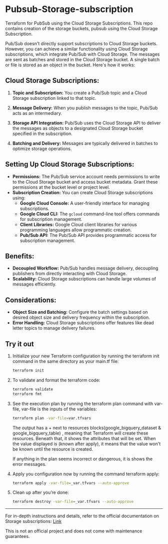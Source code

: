 # Pubsub-Storage-subscription

Terraform for PubSub using the Cloud Storage Subscriptions. This repo contains creation of the storage buckets, pubsub using the Cloud Storage Subscription.

Pub/Sub doesn't directly support subscriptions to Cloud Storage buckets. However, you can achieve a similar functionality using Cloud Storage subscriptions, which integrate Pub/Sub with Cloud Storage. The messages are sent as batches and stored in the Cloud Storage bucket. A single batch or file is stored as an object in the bucket. Here's how it works:

## Cloud Storage Subscriptions: ##

1. **Topic and Subscription:**   You create a Pub/Sub topic and a Cloud Storage subscription linked to that topic.

2. **Message Delivery:**   When you publish messages to the topic, Pub/Sub acts as an intermediary.

3. **Storage API Integration:**   Pub/Sub uses the Cloud Storage API to deliver the messages as objects to a designated Cloud Storage bucket specified in the subscription.

4. **Batching and Delivery:**   Messages are typically delivered in batches to optimize storage operations.


## Setting Up Cloud Storage Subscriptions:

- **Permissions:**  The Pub/Sub service account needs permissions to write to the Cloud Storage bucket and access bucket metadata. Grant these permissions at the bucket level or project level.
- **Subscription Creation:**  You can create Cloud Storage subscriptions using:
    - **Google Cloud Console:**  A user-friendly interface for managing subscriptions.
    - **Google Cloud CLI:**  The `gcloud` command-line tool offers commands for subscription management.
    - **Client Libraries:**  Google Cloud client libraries for various programming languages allow programmatic creation.
    - **Pub/Sub API:**  The Pub/Sub API provides programmatic access for subscription management.

## Benefits:

- **Decoupled Workflow:** Pub/Sub handles message delivery, decoupling publishers from directly interacting with Cloud Storage.
- **Scalability:** Cloud Storage subscriptions can handle large volumes of messages efficiently.

## Considerations:

- **Object Size and Batching:**  Configure the batch settings based on desired object size and delivery frequency within the subscription.
- **Error Handling:**  Cloud Storage subscriptions offer features like dead letter topics to manage delivery failures.


## Try it out

1. Initialize your new Terraform configuration by running the terraform init command in the same directory as your main.tf file:

    ```sh
    terraform init
    ```

1. To validate and format the terraform code:
   ```sh
   terraform validate
   terraform fmt
   ```

1. See the execution plan by running the terraform plan command with var-file, var-file is the inputs of the variables:

    ```sh
    terraform plan -var-file=var.tfvars 
    ```
    The output has a + next to resources blocks(google_bigquery_dataset & google_bigquery_table) , meaning that Terraform will create these resources. Beneath that, it shows the attributes that will be set. When the value displayed is (known after apply), it means that the value won't be known until the resource is created.

    If anything in the plan seems incorrect or dangerous, it is shows the error messages.

1. Apply you configuration now by running the command terraform apply:

    ```sh
    terraform apply -var-file=_var.tfvars --auto-approve
    ```

1. Clean up after you’re done:

    ```sh
    terraform destroy -var-file=_var.tfvars --auto-approve
    ```

----

For in-depth instructions and details, refer to the official documentation on Storage subscriptions:  [Link](https://cloud.google.com/pubsub/docs/create-cloudstorage-subscription)

This is not an official project and does not come with maintenance guarantees.
